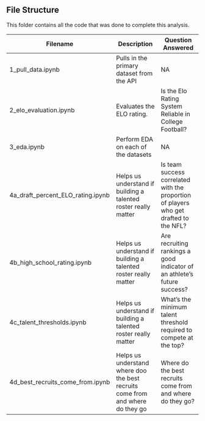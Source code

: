 ## File Structure

This folder contains all the code that was done to complete this analysis. 


| **Filename**                      | **Description**                                                               | **Question Answered**                                                                 |
|-----------------------------------|--------------------------------------------------------------------------------|---------------------------------------------------------------------------------------|
| 1_pull_data.ipynb                 | Pulls in the primary dataset from the API                                      | NA                                                                                    |
| 2_elo_evaluation.ipynb            | Evaluates the ELO rating.                                                      | Is the Elo Rating System Reliable in College Football?                                |
| 3_eda.ipynb                       | Perform EDA on each of the datasets                                            | NA                                                                                    |
| 4a_draft_percent_ELO_rating.ipynb | Helps us understand if building a talented roster really matter                | Is team success correlated with the proportion of players who get drafted to the NFL? |
| 4b_high_school_rating.ipynb       | Helps us understand if building a talented roster really matter                | Are recruiting rankings a good indicator of an athlete’s future success?              |
| 4c_talent_thresholds.ipynb        | Helps us understand if building a talented roster really matter                | What’s the minimum talent threshold required to compete at the top?                   |
| 4d_best_recruits_come_from.ipynb  | Helps us understand where doo the best recruits come from and where do they go | Where do the best recruits come from and where do they go?                            |
